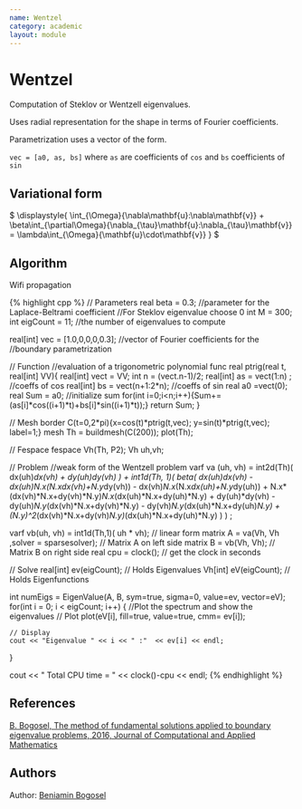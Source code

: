 ```yaml
---
name: Wentzel
category: academic
layout: module
---
```


# Wentzel

Computation of Steklov or Wentzell eigenvalues.

Uses radial representation for the shape in terms of Fourier coefficients.

Parametrization uses a vector of the form.

`vec = [a0, as, bs]` where `as` are coefficients of `cos` and `bs` coefficients of `sin`

## Variational form

$
\displaystyle{
  \int_{\Omega}{\nabla\mathbf{u}:\nabla\mathbf{v}} + \beta\int_{\partial\Omega}{\nabla_{\tau}\mathbf{u}:\nabla_{\tau}\mathbf{v}} = \lambda\int_{\Omega}{\mathbf{u}\cdot\mathbf{v}}
}
$

## Algorithm

Wifi propagation

{% highlight cpp %}
// Parameters
real beta = 0.3; //parameter for the Laplace-Beltrami coefficient
				 //For Steklov eigenvalue choose 0
int M = 300;
int eigCount = 11; //the number of eigenvalues to compute

real[int] vec = [1.0,0,0,0,0.3];  //vector of Fourier coefficients for the
								  //boundary parametrization

// Function
//evaluation of a trigonometric polynomial
func real ptrig(real t, real[int] VV){
	real[int] vect = VV;
	int n = (vect.n-1)/2;
	real[int] as = vect(1:n) ;    //coeffs of cos
	real[int] bs = vect(n+1:2*n); //coeffs of sin
	real a0 =vect(0);
	real Sum = a0;   //initialize sum
	for(int i=0;i<n;i++){Sum+=(as[i]*cos((i+1)*t)+bs[i]*sin((i+1)*t));}
	return Sum;
}

// Mesh
border C(t=0,2*pi){x=cos(t)*ptrig(t,vec);
				  y=sin(t)*ptrig(t,vec);
				  label=1;}
mesh Th = buildmesh(C(200));
plot(Th);

// Fespace
fespace Vh(Th, P2);
Vh uh,vh;

// Problem
//weak form of the Wentzell problem
varf va (uh, vh)
	= int2d(Th)(
		  dx(uh)*dx(vh)
		+ dy(uh)*dy(vh)
	)
	+ int1d(Th, 1)(
		  beta*(
			  dx(uh)*dx(vh)
			- dx(uh)*N.x*(N.x*dx(vh)+N.y*dy(vh))
			- dx(vh)*N.x*(N.x*dx(uh)+N.y*dy(uh))
			+ N.x*(dx(vh)*N.x+dy(vh)*N.y)*N.x*(dx(uh)*N.x+dy(uh)*N.y)
			+ dy(uh)*dy(vh)
			- dy(uh)*N.y*(dx(vh)*N.x+dy(vh)*N.y)
			- dy(vh)*N.y*(dx(uh)*N.x+dy(uh)*N.y)
			+ (N.y)^2*(dx(vh)*N.x+dy(vh)*N.y)*(dx(uh)*N.x+dy(uh)*N.y)
		)
	)
	;

varf vb(uh, vh) = int1d(Th,1)( uh * vh); // linear form
matrix A = va(Vh, Vh ,solver = sparsesolver); // Matrix A on left side
matrix B = vb(Vh, Vh);						  // Matrix B on right side
real cpu = clock();  // get the clock in seconds

// Solve
real[int] ev(eigCount); // Holds Eigenvalues
Vh[int] eV(eigCount);   // Holds Eigenfunctions

int numEigs = EigenValue(A, B, sym=true, sigma=0, value=ev, vector=eV);
for(int i = 0; i < eigCount; i++) { //Plot the spectrum and show the eigenvalues
	// Plot
	plot(eV[i], fill=true, value=true, cmm= ev[i]);

	// Display
	cout << "Eigenvalue " << i << " :"  << ev[i] << endl;
}

cout << " Total CPU time = " << clock()-cpu << endl;
{% endhighlight %}

## References

[B. Bogosel, The method of fundamental solutions applied to boundary eigenvalue problems, 2016, Journal of Computational and Applied Mathematics](https://www.researchgate.net/publication/282658142_The_method_of_fundamental_solutions_applied_to_boundary_eigenvalue_problems)

## Authors

Author: [Beniamin Bogosel](http://www.cmap.polytechnique.fr/~beniamin.bogosel/)
